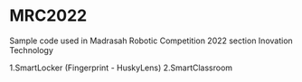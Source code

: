 # MRC2022
Sample code used in Madrasah Robotic Competition 2022 section Inovation Technology

1.SmartLocker (Fingerprint - HuskyLens)
2.SmartClassroom
